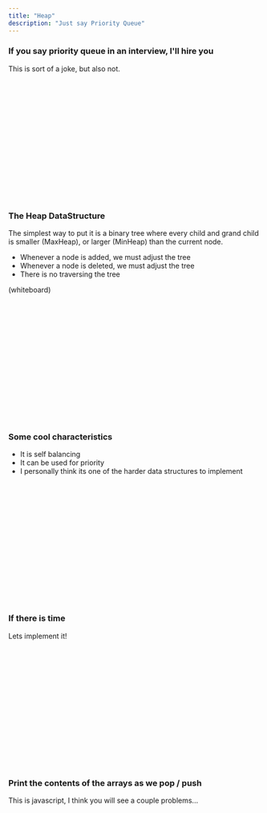 ```yaml
---
title: "Heap"
description: "Just say Priority Queue"
---
```


### If you say priority queue in an interview, I'll hire you
This is sort of a joke, but also not.

<br/>
<br/>
<br/>
<br/>
<br/>
<br/>
<br/>
<br/>
<br/>
<br/>
<br/>
<br/>
<br/>
<br/>

### The Heap DataStructure
The simplest way to put it is a binary tree where every child and grand child
is smaller (MaxHeap), or larger (MinHeap) than the current node.

* Whenever a node is added, we must adjust the tree
* Whenever a node is deleted, we must adjust the tree
* There is no traversing the tree

(whiteboard)

<br/>
<br/>
<br/>
<br/>
<br/>
<br/>
<br/>
<br/>
<br/>
<br/>
<br/>
<br/>
<br/>
<br/>

### Some cool characteristics
* It is self balancing
* It can be used for priority
* I personally think its one of the harder data structures to implement

<br/>
<br/>
<br/>
<br/>
<br/>
<br/>
<br/>
<br/>
<br/>
<br/>
<br/>
<br/>
<br/>
<br/>

### If there is time
Lets implement it!

<br/>
<br/>
<br/>
<br/>
<br/>
<br/>
<br/>
<br/>
<br/>
<br/>
<br/>
<br/>
<br/>
<br/>

### Print the contents of the arrays as we pop / push
This is javascript, I think you will see a couple problems...

<br/>
<br/>
<br/>
<br/>
<br/>
<br/>
<br/>
<br/>
<br/>
<br/>
<br/>
<br/>
<br/>
<br/>

